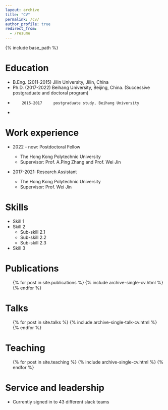 ```yaml
---
layout: archive
title: "CV"
permalink: /cv/
author_profile: true
redirect_from:
  - /resume
---
```


{% include base_path %}

Education
======
* B.Eng. (2011-2015)    Jilin University, Jilin, China
* Ph.D.  (2017-2022)    Beihang University, Beijing, China. (Successive postgraduate and doctoral program)
*         2015-2017     postgraduate study, Beihang University
* 
Work experience
======
* 2022 - now: Postdoctoral Fellow
  * The Hong Kong Polytechnic University
  * Supervisor: Prof. A.Ping Zhang and Prof. Wei Jin

* 2017-2021: Research Assistant
  * The Hong Kong Polytechnic University
  * Supervisor: Prof. Wei Jin
  
Skills
======
* Skill 1
* Skill 2
  * Sub-skill 2.1
  * Sub-skill 2.2
  * Sub-skill 2.3
* Skill 3

Publications
======
  <ul>{% for post in site.publications %}
    {% include archive-single-cv.html %}
  {% endfor %}</ul>
  
Talks
======
  <ul>{% for post in site.talks %}
    {% include archive-single-talk-cv.html %}
  {% endfor %}</ul>
  
Teaching
======
  <ul>{% for post in site.teaching %}
    {% include archive-single-cv.html %}
  {% endfor %}</ul>
  
Service and leadership
======
* Currently signed in to 43 different slack teams
